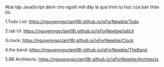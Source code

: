 #bài tập JavaScript dành cho người mới đây là quá trình tự học của bản thân tôi.

1.Todo List: https://nguyenngoclam18t.github.io/jsForNewbie/Todo

2.tab UI: https://nguyenngoclam18t.github.io/jsForNewbie/tabUI

3.clock: https://nguyenngoclam18t.github.io/jsForNewbie/Clock

4.the band: https://nguyenngoclam18t.github.io/jsForNewbie/TheBand

5.BR Architects: https://nguyenngoclam18t.github.io/jsForNewbie/Architects

